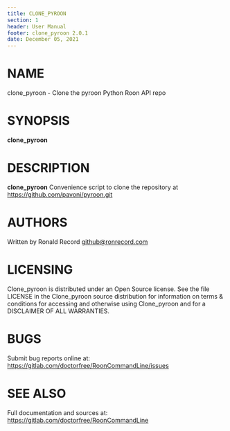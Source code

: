```yaml
---
title: CLONE_PYROON
section: 1
header: User Manual
footer: clone_pyroon 2.0.1
date: December 05, 2021
---
```

# NAME
clone_pyroon - Clone the pyroon Python Roon API repo

# SYNOPSIS
**clone_pyroon**

# DESCRIPTION
**clone_pyroon** Convenience script to clone the repository at https://github.com/pavoni/pyroon.git

# AUTHORS
Written by Ronald Record github@ronrecord.com

# LICENSING
Clone_pyroon is distributed under an Open Source license.
See the file LICENSE in the Clone_pyroon source distribution
for information on terms &amp; conditions for accessing and
otherwise using Clone_pyroon and for a DISCLAIMER OF ALL WARRANTIES.

# BUGS
Submit bug reports online at: https://gitlab.com/doctorfree/RoonCommandLine/issues

# SEE ALSO
Full documentation and sources at: https://gitlab.com/doctorfree/RoonCommandLine

